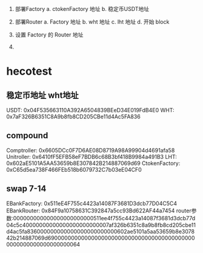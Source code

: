 1. 部署Factory
  a. ctokenFactory 地址
  b. 稳定币USDT地址  

2. 部署Router
  a. Factory 地址
  b. wht 地址
  c. lht 地址
  d. 开始 block

3. 设置 Factory 的 Router 地址
4. 


# hecotest
## 稳定币地址 wht地址
USDT: 0x04F535663110A392A6504839BEeD34E019FdB4E0
WHT:  0x7aF326B6351C8A9b8fb8CD205CBe11d4Ac5FA836

## compound
Comptroller:   0x6605DCc0F7D6AE08D8719A98A99904d4691afa58
Unitroller:    0x6410fF5EFB58eF7BDB6c68B3bf418B9984a491B3
LHT:           0x602aE5101A5AA53659b8E307842B214887069d69
CtokenFactory: 0xC65d5ea738F466FEb518b6079732C7b03eE04CF0

## swap 7-14
EBankFactory:  0x511eE4F755c4423a14087F3681D3dcb77D04C5C4
EBankRouter:   0x84F9a10758631C392847a5cc93Bd622AF44a7454 
router参数:000000000000000000000000511ee4f755c4423a14087f3681d3dcb77d04c5c40000000000000000000000007af326b6351c8a9b8fb8cd205cbe11d4ac5fa836000000000000000000000000602ae5101a5aa53659b8e307842b214887069d690000000000000000000000000000000000000000000000000000000000000064